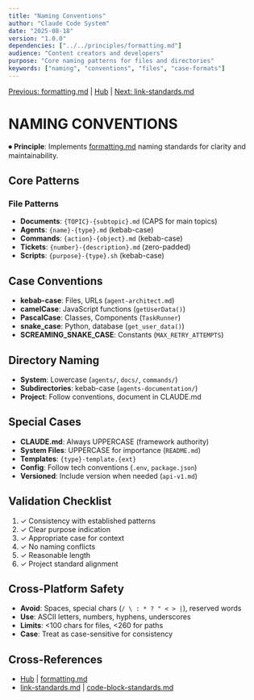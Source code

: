 ```yaml
---
title: "Naming Conventions"
author: "Claude Code System"
date: "2025-08-18"
version: "1.0.0"
dependencies: ["../../principles/formatting.md"]
audience: "Content creators and developers"
purpose: "Core naming patterns for files and directories"
keywords: ["naming", "conventions", "files", "case-formats"]
---
```


[Previous: formatting.md](../../principles/formatting.md) | [Hub](../../index.md) | [Next: link-standards.md](link-standards.md)

# NAMING CONVENTIONS

⏺ **Principle**: Implements [formatting.md](../../principles/formatting.md) naming standards for clarity and maintainability.

## Core Patterns

### File Patterns
- **Documents**: `{TOPIC}-{subtopic}.md` (CAPS for main topics)
- **Agents**: `{name}-{type}.md` (kebab-case)
- **Commands**: `{action}-{object}.md` (kebab-case)
- **Tickets**: `{number}-{description}.md` (zero-padded)
- **Scripts**: `{purpose}-{type}.sh` (kebab-case)

## Case Conventions
- **kebab-case**: Files, URLs (`agent-architect.md`)
- **camelCase**: JavaScript functions (`getUserData()`)
- **PascalCase**: Classes, Components (`TaskRunner`)
- **snake_case**: Python, database (`get_user_data()`)
- **SCREAMING_SNAKE_CASE**: Constants (`MAX_RETRY_ATTEMPTS`)

## Directory Naming
- **System**: Lowercase (`agents/`, `docs/`, `commands/`)
- **Subdirectories**: kebab-case (`agents-documentation/`)
- **Project**: Follow conventions, document in CLAUDE.md

## Special Cases
- **CLAUDE.md**: Always UPPERCASE (framework authority)
- **System Files**: UPPERCASE for importance (`README.md`)
- **Templates**: `{type}-template.{ext}`
- **Config**: Follow tech conventions (`.env`, `package.json`)
- **Versioned**: Include version when needed (`api-v1.md`)

## Validation Checklist
1. ✓ Consistency with established patterns
2. ✓ Clear purpose indication
3. ✓ Appropriate case for context
4. ✓ No naming conflicts
5. ✓ Reasonable length
6. ✓ Project standard alignment

## Cross-Platform Safety
- **Avoid**: Spaces, special chars (`/ \ : * ? " < > |`), reserved words
- **Use**: ASCII letters, numbers, hyphens, underscores
- **Limits**: <100 chars for files, <260 for paths
- **Case**: Treat as case-sensitive for consistency

## Cross-References
- [Hub](../../index.md) | [formatting.md](../../principles/formatting.md)
- [link-standards.md](link-standards.md) | [code-block-standards.md](code-block-standards.md)